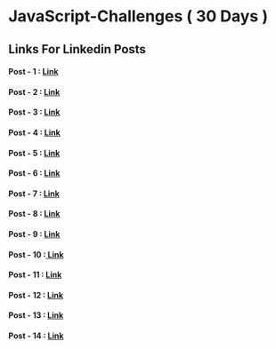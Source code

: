 # JavaScript-Challenges ( 30 Days )

## Links For Linkedin Posts 
#### Post - 1 : <a href = "https://www.linkedin.com/posts/veda-sri-varsha-kura_learntocode-30daysofcode-buildinpublic-activity-7279488926271074305-95gW?utm_source=share&utm_medium=member_desktop"> Link  </a>

#### Post - 2 : <a href = "https://www.linkedin.com/posts/veda-sri-varsha-kura_learntocode-30daysofcode-buildinpublic-activity-7279873942532603904-3IUU?utm_source=share&utm_medium=member_desktop"> Link </a>

#### Post - 3 : <a href = "https://www.linkedin.com/posts/veda-sri-varsha-kura_30daysofcode-codingcommunity-softwaredevelopment-activity-7280231532588421121-eo82?utm_source=share&utm_medium=member_desktop"> Link </a>

#### Post - 4 : <a href = "https://www.linkedin.com/posts/veda-sri-varsha-kura_30daysofcode-javascript-codingjourney-activity-7280586941719322624-qds2?utm_source=share&utm_medium=member_desktop "> Link </a>

#### Post - 5 : <a href = "https://www.linkedin.com/posts/veda-sri-varsha-kura_learntocode-30daysofcode-buildinpublic-activity-7281010059109613568-Qly4?utm_source=share&utm_medium=member_desktop" > Link </a>

#### Post - 6 : <a href= "https://www.linkedin.com/posts/veda-sri-varsha-kura_javascriptmastery-arraysinaction-codewithme-activity-7281300852504469504-SUsB?utm_source=share&utm_medium=member_desktop"> Link </a>

#### Post - 7 : <a href = "https://www.linkedin.com/posts/veda-sri-varsha-kura_learntocode-30daysofcode-buildinpublic-activity-7281663238625284096-pob_?utm_source=share&utm_medium=member_desktop"> Link </a>

#### Post - 8 : <a href = "https://www.linkedin.com/posts/veda-sri-varsha-kura_learntocode-30daysofcode-javascriptlearning-activity-7282025783668158464-i13Z?utm_source=share&utm_medium=member_desktop"> Link </a>

#### Post - 9 : <a href = "https://www.linkedin.com/posts/veda-sri-varsha-kura_day9-javascript-webdevelopment-activity-7282392399400579073-UMNZ?utm_source=share&utm_medium=member_desktop " > Link </a>

#### Post - 10 :<a href = "https://www.linkedin.com/posts/veda-sri-varsha-kura_learntocode-30daysofcode-buildinpublic-activity-7282750745827811328-0i5c?utm_source=share&utm_medium=member_desktop"> Link </a>

#### Post - 11 : <a href = "https://www.linkedin.com/posts/veda-sri-varsha-kura_learntocode-30daysofcode-buildinpublic-activity-7283148157444599809-qJcN?utm_source=share&utm_medium=member_desktop"> Link </a>

#### Post - 12 : <a href = "https://www.linkedin.com/posts/veda-sri-varsha-kura_learntocode-30daysofcode-buildinpublic-activity-7283631471129513984-n0aR?utm_source=share&utm_medium=member_desktop" > Link </a>

#### Post - 13 : <a href = "https://www.linkedin.com/posts/veda-sri-varsha-kura_javascript-webdevelopment-programming-activity-7283927557471645696-K_yB?utm_source=share&utm_medium=member_desktop" > Link </a>

#### Post - 14 : <a href= "https://www.linkedin.com/posts/veda-sri-varsha-kura_javascript-webdevelopment-programming-activity-7284211509382074369-2-vL?utm_source=share&utm_medium=member_desktop"> Link </a>
